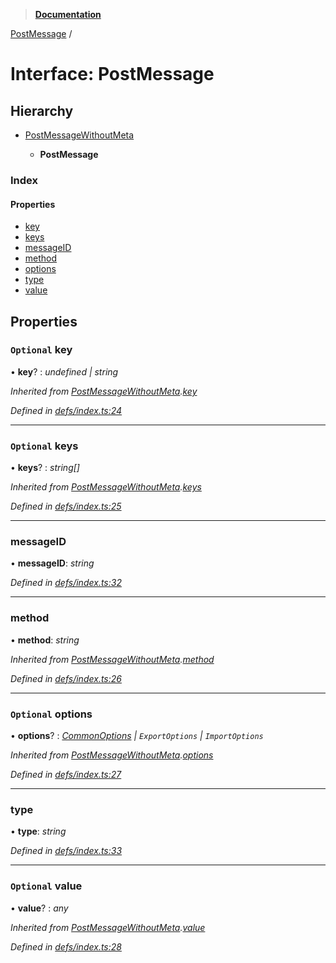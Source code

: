 > **[Documentation](../README.md)**

[PostMessage](postmessage.md) /

# Interface: PostMessage

## Hierarchy

* [PostMessageWithoutMeta](postmessagewithoutmeta.md)

  * **PostMessage**

### Index

#### Properties

* [key](postmessage.md#optional-key)
* [keys](postmessage.md#optional-keys)
* [messageID](postmessage.md#messageid)
* [method](postmessage.md#method)
* [options](postmessage.md#optional-options)
* [type](postmessage.md#type)
* [value](postmessage.md#optional-value)

## Properties

### `Optional` key

• **key**? : *undefined | string*

*Inherited from [PostMessageWithoutMeta](postmessagewithoutmeta.md).[key](postmessagewithoutmeta.md#optional-key)*

*Defined in [defs/index.ts:24](https://github.com/badbatch/cachemap/blob/f0089aa/packages/core-worker/src/defs/index.ts#L24)*

___

### `Optional` keys

• **keys**? : *string[]*

*Inherited from [PostMessageWithoutMeta](postmessagewithoutmeta.md).[keys](postmessagewithoutmeta.md#optional-keys)*

*Defined in [defs/index.ts:25](https://github.com/badbatch/cachemap/blob/f0089aa/packages/core-worker/src/defs/index.ts#L25)*

___

###  messageID

• **messageID**: *string*

*Defined in [defs/index.ts:32](https://github.com/badbatch/cachemap/blob/f0089aa/packages/core-worker/src/defs/index.ts#L32)*

___

###  method

• **method**: *string*

*Inherited from [PostMessageWithoutMeta](postmessagewithoutmeta.md).[method](postmessagewithoutmeta.md#method)*

*Defined in [defs/index.ts:26](https://github.com/badbatch/cachemap/blob/f0089aa/packages/core-worker/src/defs/index.ts#L26)*

___

### `Optional` options

• **options**? : *[CommonOptions](commonoptions.md) | `ExportOptions` | `ImportOptions`*

*Inherited from [PostMessageWithoutMeta](postmessagewithoutmeta.md).[options](postmessagewithoutmeta.md#optional-options)*

*Defined in [defs/index.ts:27](https://github.com/badbatch/cachemap/blob/f0089aa/packages/core-worker/src/defs/index.ts#L27)*

___

###  type

• **type**: *string*

*Defined in [defs/index.ts:33](https://github.com/badbatch/cachemap/blob/f0089aa/packages/core-worker/src/defs/index.ts#L33)*

___

### `Optional` value

• **value**? : *any*

*Inherited from [PostMessageWithoutMeta](postmessagewithoutmeta.md).[value](postmessagewithoutmeta.md#optional-value)*

*Defined in [defs/index.ts:28](https://github.com/badbatch/cachemap/blob/f0089aa/packages/core-worker/src/defs/index.ts#L28)*